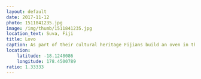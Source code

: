 ```yaml
---
layout: default
date: 2017-11-12
photo: 1511841235.jpg
image: /img/thumb/1511841235.jpg
location_text: Suva, Fiji
title: Lovo
caption: As part of their cultural heritage Fijians build an oven in the ground by puttings rocks on a fire and then burry them with food underground. This is called 'Lovo' and they usually cook meet and Kasava (kind of a potato). Taste nice and is interesting, but nothing like a real oven!
location:
    latitude: -18.1248086
    longitude: 178.4500789
ratio: 1.33333
---
```

